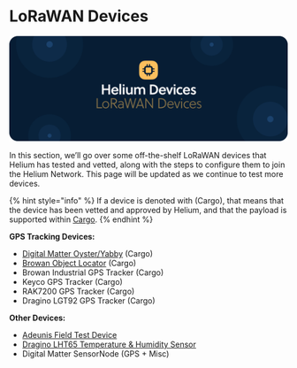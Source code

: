 # LoRaWAN Devices

![](../../.gitbook/assets/artboard-copy-29.jpg)

In this section, we’ll go over some off-the-shelf LoRaWAN devices that Helium has tested and vetted, along with the steps to configure them to join the Helium Network. This page will be updated as we continue to test more devices.

{% hint style="info" %}
If a device is denoted with \(Cargo\), that means that the device has been vetted and approved by Helium, and that the payload is supported within [Cargo](../../console/integrations/cargo.md). 
{% endhint %}

**GPS Tracking Devices:** 

* [Digital Matter Oyster/Yabby](digital-matter-lorawan.md) \(Cargo\)
* [Browan Object Locator](browan-lorawan-object-locator.md) \(Cargo\)
* Browan Industrial GPS Tracker \(Cargo\)
* Keyco GPS Tracker \(Cargo\)
* RAK7200 GPS Tracker \(Cargo\)
* Dragino LGT92 GPS Tracker \(Cargo\)

**Other Devices:**

* [Adeunis Field Test Device](adeunis-field-test-device.md)
* [Dragino LHT65 Temperature & Humidity Sensor](dragino-lht65.md)
* Digital Matter SensorNode \(GPS + Misc\)







